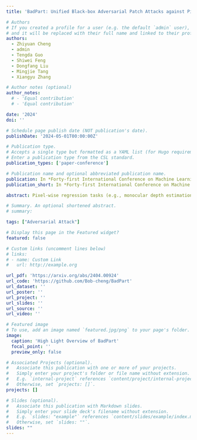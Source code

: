 ```yaml
---
title: 'BadPart: Unified Black-box Adversarial Patch Attacks against Pixel-wise Regression Tasks'

# Authors
# If you created a profile for a user (e.g. the default `admin` user), write the username (folder name) here
# and it will be replaced with their full name and linked to their profile.
authors:
  - Zhiyuan Cheng
  - admin
  - Tengda Guo
  - Shiwei Feng 
  - Dongfang Liu 
  - Mingjie Tang 
  - Xiangyu Zhang

# Author notes (optional)
author_notes:
  # - 'Equal contribution'
  # - 'Equal contribution'

date: '2024'
doi: ''

# Schedule page publish date (NOT publication's date).
publishDate: '2024-05-01T00:00:00Z'

# Publication type.
# Accepts a single type but formatted as a YAML list (for Hugo requirements).
# Enter a publication type from the CSL standard.
publication_types: ['paper-conference']

# Publication name and optional abbreviated publication name.
publication: In *Forty-first International Conference on Machine Learning (ICML 2024)*
publication_short: In *Forty-first International Conference on Machine Learning (ICML 2024)*

abstract: Pixel-wise regression tasks (e.g., monocular depth estimation (MDE) and optical flow estimation (OFE)) have been widely involved in our daily life in applications like autonomous driving, augmented reality and video composition. Although certain applications are security-critical or bear societal significance, the adversarial robustness of such models are not sufficiently studied, especially in the black-box scenario. In this work, we introduce the first unified black-box adversarial patch attack framework against pixel-wise regression tasks, aiming to identify the vulnerabilities of these models under query-based black-box attacks. We propose a novel square-based adversarial patch optimization framework and employ probabilistic square sampling and score-based  gradient estimation techniques to generate the patch effectively and efficiently, overcoming the scalability problem of previous black-box patch attacks. Our attack prototype, named BADPART, is evaluated on both MDE and OFE tasks, utilizing a total of 7 models. BADPART surpasses 3 baseline methods in terms of both attack performance and efficiency. We also apply BADPART on the Google online service for portrait depth estimation, causing 43.5% relative distance error with 50K queries. State-of-the-art (SOTA) countermeasures cannot defend our attack effectively.

# Summary. An optional shortened abstract.
# summary: 

tags: ["Adversarial Attack"]

# Display this page in the Featured widget?
featured: false

# Custom links (uncomment lines below)
# links:
# - name: Custom Link
#   url: http://example.org

url_pdf: 'https://arxiv.org/abs/2404.00924'
url_code: 'https://github.com/Bob-cheng/BadPart'
url_dataset: ''
url_poster: ''
url_project: ''
url_slides: ''
url_source: ''
url_video: ''

# Featured image
# To use, add an image named `featured.jpg/png` to your page's folder.
image:
  caption: 'High Light Overview of BadPart'
  focal_point: ''
  preview_only: false

# Associated Projects (optional).
#   Associate this publication with one or more of your projects.
#   Simply enter your project's folder or file name without extension.
#   E.g. `internal-project` references `content/project/internal-project/index.md`.
#   Otherwise, set `projects: []`.
projects: []

# Slides (optional).
#   Associate this publication with Markdown slides.
#   Simply enter your slide deck's filename without extension.
#   E.g. `slides: "example"` references `content/slides/example/index.md`.
#   Otherwise, set `slides: ""`.
slides: ""
---
```


<!-- {{% callout note %}}
Click the _Cite_ button above to demo the feature to enable visitors to import publication metadata into their reference management software.
{{% /callout %}}

{{% callout note %}}
Create your slides in Markdown - click the _Slides_ button to check out the example.
{{% /callout %}}

Add the publication's **full text** or **supplementary notes** here. You can use rich formatting such as including [code, math, and images](https://docs.hugoblox.com/content/writing-markdown-latex/). -->

